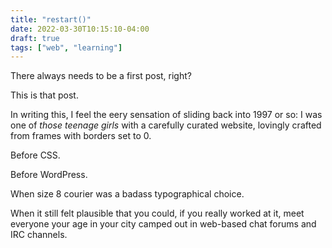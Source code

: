 ```yaml
---
title: "restart()"
date: 2022-03-30T10:15:10-04:00
draft: true
tags: ["web", "learning"]
---
```

There always needs to be a first post, right?

This is that post.

In writing this, I feel the eery sensation of sliding back into 1997 or so: I was one of *those teenage girls* with a carefully curated website, lovingly crafted from frames with borders set to 0.

Before CSS.

Before WordPress.

When size 8 courier was a badass typographical choice.

When it still felt plausible that you could, if you really worked at it, meet everyone your age in your city camped out in web-based chat forums and IRC channels.
